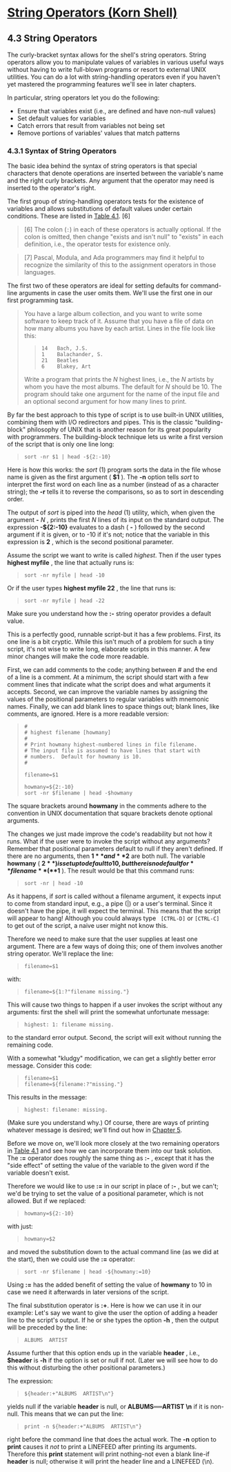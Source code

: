 # [String Operators (Korn Shell)](http://docstore.mik.ua/orelly/unix2.1/ksh/ch04_03.htm)

## 4.3 String Operators
The curly-bracket syntax allows for the shell's string operators. String operators allow you to manipulate values of variables in various useful ways without having to write full-blown programs or resort to external UNIX utilities. You can do a lot with string-handling operators even if you haven't yet mastered the programming features we'll see in later chapters.

In particular, string operators let you do the following:

* Ensure that variables exist (i.e., are defined and have non-null values)
* Set default values for variables
* Catch errors that result from variables not being set
* Remove portions of variables' values that match patterns

### 4.3.1 Syntax of String Operators

The basic idea behind the syntax of string operators is that special characters that denote operations are inserted between the variable's name and the right curly brackets. Any argument that the operator may need is inserted to the operator's right.

The first group of string-handling operators tests for the existence of variables and allows substitutions of default values under certain conditions. These are listed in [Table 4.1](http://docstore.mik.ua/orelly/unix2.1/ksh/ch04_03.htm#KSH-CH-4-TAB-0). [6]

> [6] The colon (`:`) in each of these operators is actually optional. If the colon is omitted, then change "exists and isn't null" to "exists" in each definition, i.e., the operator tests for existence only.

> [7] Pascal, Modula, and Ada programmers may find it helpful to recognize the similarity of this to the assignment operators in those languages.

The first two of these operators are ideal for setting defaults for command-line arguments in case the user omits them. We'll use the first one in our first programming task.

> You have a large album collection, and you want to write some software to keep track of it. Assume that you have a file of data on how many albums you have by each artist. Lines in the file look like this:
>
>>
>>     14	Bach, J.S.
>>     1	Balachander, S.
>>     21	Beatles
>>     6	Blakey, Art
>
> Write a program that prints the _N_ highest lines, i.e., the _N_ artists by whom you have the most albums. The default for _N_ should be 10. The program should take one argument for the name of the input file and an optional second argument for how many lines to print.

By far the best approach to this type of script is to use built-in UNIX utilities, combining them with I/O redirectors and pipes. This is the classic "building-block" philosophy of UNIX that is another reason for its great popularity with programmers. The building-block technique lets us write a first version of the script that is only one line long:

>
>     sort -nr $1 | head -${2:-10}

Here is how this works: the _sort_ (1) program sorts the data in the file whose name is given as the first argument ( **$1** ). The **-n** option tells _sort_ to interpret the first word on each line as a number (instead of as a character string); the **-r** tells it to reverse the comparisons, so as to sort in descending order.

The output of _sort_ is piped into the _head_ (1) utility, which, when given the argument **-** _N_ , prints the first _N_ lines of its input on the standard output. The expression **-${2:-10}** evaluates to a dash ( **-** ) followed by the second argument if it is given, or to -10 if it's not; notice that the variable in this expression is **2** , which is the second positional parameter.

Assume the script we want to write is called _highest_. Then if the user types **highest myfile** , the line that actually runs is:

>
>     sort -nr myfile | head -10

Or if the user types **highest myfile 22** , the line that runs is:

>
>     sort -nr myfile | head -22

Make sure you understand how the **:-** string operator provides a default value.

This is a perfectly good, runnable script-but it has a few problems. First, its one line is a bit cryptic. While this isn't much of a problem for such a tiny script, it's not wise to write long, elaborate scripts in this manner. A few minor changes will make the code more readable.

First, we can add comments to the code; anything between # and the end of a line is a comment. At a minimum, the script should start with a few comment lines that indicate what the script does and what arguments it accepts. Second, we can improve the variable names by assigning the values of the positional parameters to regular variables with mnemonic names. Finally, we can add blank lines to space things out; blank lines, like comments, are ignored. Here is a more readable version:

>
>     #
>     #	highest filename [howmany]
>     #
>     #	Print howmany highest-numbered lines in file filename.
>     #	The input file is assumed to have lines that start with
>     #	numbers.  Default for howmany is 10.
>     #
>
>     filename=$1
>
>     howmany=${2:-10}
>     sort -nr $filename | head -$howmany

The square brackets around **howmany** in the comments adhere to the convention in UNIX documentation that square brackets denote optional arguments.

The changes we just made improve the code's readability but not how it runs. What if the user were to invoke the script without any arguments? Remember that positional parameters default to null if they aren't defined. If there are no arguments, then **$1** and **$2** are both null. The variable **howmany** ( **$2** ) is set up to default to 10, but there is no default for **filename** ( **$1** ). The result would be that this command runs:

>
>     sort -nr | head -10

As it happens, if _sort_ is called without a filename argument, it expects input to come from standard input, e.g., a pipe (|) or a user's terminal. Since it doesn't have the pipe, it will expect the terminal. This means that the script will appear to hang! Although you could always type ` [CTRL-D]` or `[CTRL-C]` to get out of the script, a naive user might not know this.

Therefore we need to make sure that the user supplies at least one argument. There are a few ways of doing this; one of them involves another string operator. We'll replace the line:

>
>     filename=$1

with:

>
>     filename=${1:?"filename missing."}

This will cause two things to happen if a user invokes the script without any arguments: first the shell will print the somewhat unfortunate message:

>
>     highest: 1: filename missing.

to the standard error output. Second, the script will exit without running the remaining code.

With a somewhat "kludgy" modification, we can get a slightly better error message. Consider this code:

>
>     filename=$1
>     filename=${filename:?"missing."}

This results in the message:

>
>     highest: filename: missing.

(Make sure you understand why.) Of course, there are ways of printing whatever message is desired; we'll find out how in [Chapter 5](http://docstore.mik.ua/orelly/unix2.1/ksh/ch05_01.htm).

Before we move on, we'll look more closely at the two remaining operators in [Table 4.1](http://docstore.mik.ua/orelly/unix2.1/ksh/ch04_03.htm#KSH-CH-4-TAB-0) and see how we can incorporate them into our task solution. The **:=** operator does roughly the same thing as **:-** , except that it has the "side effect" of setting the value of the variable to the given word if the variable doesn't exist.

Therefore we would like to use **:=** in our script in place of **:-** , but we can't; we'd be trying to set the value of a positional parameter, which is not allowed. But if we replaced:

>
>     howmany=${2:-10}

with just:

>
>     howmany=$2

and moved the substitution down to the actual command line (as we did at the start), then we could use the **:=** operator:

>
>     sort -nr $filename | head -${howmany:=10}

Using **:=** has the added benefit of setting the value of **howmany** to 10 in case we need it afterwards in later versions of the script.

The final substitution operator is **:+**. Here is how we can use it in our example: Let's say we want to give the user the option of adding a header line to the script's output. If he or she types the option **-h** , then the output will be preceded by the line:

>
>     ALBUMS  ARTIST

Assume further that this option ends up in the variable **header** , i.e., **$header** is **-h** if the option is set or null if not. (Later we will see how to do this without disturbing the other positional parameters.)

The expression:

>
>     ${header:+"ALBUMS  ARTIST\n"}

yields null if the variable **header** is null, or **ALBUMS══ARTIST \n** if it is non-null. This means that we can put the line:

>
>     print -n ${header:+"ALBUMS  ARTIST\n"}

right before the command line that does the actual work. The **-n** option to **print** causes it _not_ to print a LINEFEED after printing its arguments. Therefore this **print** statement will print nothing-not even a blank line-if **header** is null; otherwise it will print the header line and a LINEFEED (\n).
